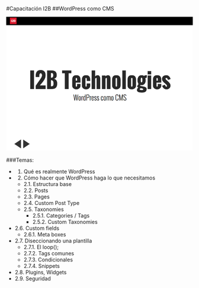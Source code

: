 #Capacitación I2B
##WordPress como CMS

![WordPress como CMS](images/portada.png)

###Temas:
- 1. Qué es realmente WordPress
- 2. Cómo hacer que WordPress haga lo que necesitamos
	- 2.1. Estructura base
	- 2.2. Posts
	- 2.3. Pages
	- 2.4. Custom Post Type
	- 2.5. Taxonomies
		- 2.5.1. Categories / Tags
		- 2.5.2. Custom Taxonomies
- 2.6. Custom fields
	- 2.6.1. Meta boxes
- 2.7. Diseccionando una plantilla
	- 2.7.1. El loop();
	- 2.7.2. Tags comunes
	- 2.7.3. Condicionales
	- 2.7.4. Snippets
- 2.8. Plugins, Widgets
- 2.9. Seguridad
